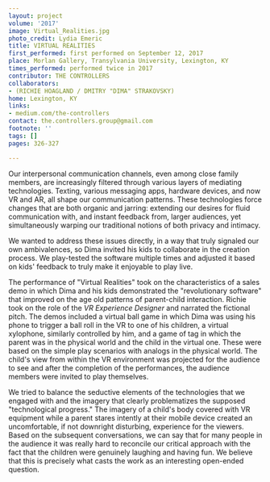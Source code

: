 ```yaml
---
layout: project
volume: '2017'
image: Virtual_Realities.jpg
photo_credit: Lydia Emeric
title: VIRTUAL REALITIES
first_performed: first performed on September 12, 2017
place: Morlan Gallery, Transylvania University, Lexington, KY
times_performed: performed twice in 2017
contributor: THE CONTROLLERS
collaborators:
- (RICHIE HOAGLAND / DMITRY "DIMA" STRAKOVSKY)
home: Lexington, KY
links:
- medium.com/the-controllers
contact: the.controllers.group@gmail.com
footnote: ''
tags: []
pages: 326-327

---
```


Our interpersonal communication channels, even among close family members, are increasingly filtered through various layers of mediating technologies. Texting, various messaging apps, hardware devices, and now VR and AR, all shape our communication patterns. These technologies force changes that are both organic and jarring: extending our desires for fluid communication with, and instant feedback from, larger audiences, yet simultaneously warping our traditional notions of both privacy and intimacy.

We wanted to address these issues directly, in a way that truly signaled our own ambivalences, so Dima invited his kids to collaborate in the creation process. We play-tested the software multiple times and adjusted it based on kids' feedback to truly make it enjoyable to play live.

The performance of "Virtual Realities" took on the characteristics of a sales demo in which Dima and his kids demonstrated the "revolutionary software" that improved on the age old patterns of parent-child interaction. Richie took on the role of the _VR Experience Designer_ and narrated the fictional pitch. The demos included a virtual ball game in which Dima was using his phone to trigger a ball roll in the VR to one of his children, a virtual xylophone, similarly controlled by him, and a game of tag in which the parent was in the physical world and the child in the virtual one. These were based on the simple play scenarios with analogs in the physical world. The child's view from within the VR environment was projected for the audience to see and after the completion of the performances, the audience members were invited to play themselves.

We tried to balance the seductive elements of the technologies that we engaged with and the imagery that clearly problematizes the supposed "technological progress." The imagery of a child's body covered with VR equipment while a parent stares intently at their mobile device created an uncomfortable, if not downright disturbing, experience for the viewers. Based on the subsequent conversations, we can say that for many people in the audience it was really hard to reconcile our critical approach with the fact that the children were genuinely laughing and having fun. We believe that this is precisely what casts the work as an interesting open-ended question.
